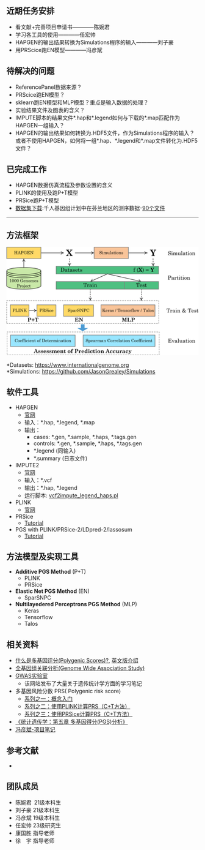 ## 近期任务安排
- 看文献+完善项目申请书————陈婉君
- 学习各工具的使用————任宏帅
- HAPGEN的输出结果转换为Simulations程序的输入————刘子豪
- 用PRScice跑EN模型————冯彦斌

## 待解决的问题
- ReferencePanel数据来源？
- PRScice跑EN模型？
- sklearn跑EN模型和MLP模型？重点是输入数据的处理？
- 实验结果文件及图表的含义？
- IMPUTE脚本的结果文件\*.hap和*.legend如何与下载的\*.map匹配作为HAPGEN一组输入？
- HAPGEN的输出结果如何转换为.HDF5文件，作为Simulations程序的输入？或者不使用HAPGEN，如何将一组\*.hap、\*.legend和\*.map文件转化为.HDF5文件？

## 已完成工作
- HAPGEN数据仿真流程及参数设置的含义
- PLINK的使用及跑P+T模型
- PRSice跑P+T模型
- [数据集下载](https://www.internationalgenome.org/data-portal/population/FIN):千人基因组计划中在芬兰地区的测序数据-[90个文件](90-dadaset-links.txt)

-----
## 方法框架
<center><a title="framework"><img src="framework.png" width="600"/></a></center>  

*Datasets: <https://www.internationalgenome.org>  
*Simulations: <https://github.com/JasonGrealey/Simulations>  

## 软件工具
- HAPGEN
  - [官网](https://mathgen.stats.ox.ac.uk/genetics_software/hapgen/hapgen2.html)
  - 输入：\*.hap, \*.legend, \*.map
  - 输出：
    - cases: \*.gen, \*.sample, \*.haps, \*.tags.gen
    - controls: \*.gen, \*.sample, \*.haps, \*.tags.gen
    - \*.legend (同输入)
    - \*.summary (日志文件)
- IMPUTE2
  - [官网](https://mathgen.stats.ox.ac.uk/impute/impute_v2.html#home)
  - 输入：\*.vcf
  - 输出：\*.hap, \*.legend
  - 运行脚本: [vcf2impute_legend_haps.pl](https://mathgen.stats.ox.ac.uk/impute/scripts/vcf2impute_legend_haps)
- PLINK
  - [官网](https://www.cog-genomics.org/plink/)
- PRSice
  - [Tutorial](https://choishingwan.github.io/PRSice/)
- PGS with PLINK/PRSice-2/LDpred-2/lassosum
  - [Tutorial](https://choishingwan.github.io/PRS-Tutorial/)
## 方法模型及实现工具
- **Additive PGS Method** (P+T)
  - PLINK
  - PRSice
- **Elastic Net PGS Method** (EN)
  - SparSNPC
- **Nultilayedered Perceptrons PGS Method** (MLP)
  - Keras
  - Tensorflow
  - Talos

## 相关资料
- [什么是多基因评分(Polygenic Scores)?](https://zhuanlan.zhihu.com/p/368701300), [英文版介绍](http://polygenicscores.org/explained/)
- [全基因组关联分析(Genome Wide Association Study)](https://baike.baidu.com/item/%E5%85%A8%E5%9F%BA%E5%9B%A0%E7%BB%84%E5%85%B3%E8%81%94%E5%88%86%E6%9E%90/9483732?fr=aladdin)
- [GWAS实验室](https://gwaslab.com/)
  - 该网站发布了大量关于遗传统计学方面的学习笔记
- 多基因风险分数 PRS( Polygenic risk score)
  - [系列之一：概念入门](https://zhuanlan.zhihu.com/p/396268778?ivk_sa=1024320u)
  - [系列之二：使用PLINK计算PRS（C+T方法）](https://zhuanlan.zhihu.com/p/401122336)
  - [系列之三：使用PRSice计算PRS（C+T方法）](https://zhuanlan.zhihu.com/p/407548340)
- [《统计遗传学：第五章 多基因得分(PGS)分析》](https://wenku.baidu.com/view/7a766a30f22d2af90242a8956bec0975f465a496?aggId=7a766a30f22d2af90242a8956bec0975f465a496&fr=catalogMain&_wkts_=1671794745568&bdQuery=Polygenic+scores+%28PGS%29)
- [冯彦斌-项目笔记](https://www.mubucm.com/doc/rpvKpUCTCS)
## 参考文献
- 
## 团队成员
- 陈婉君 21级本科生
- 刘子豪 21级本科生
- 冯彦斌 19级本科生
- 任宏帅 23级研究生
- 康国胜 指导老师
- 徐&ensp;&ensp;宇 指导老师
